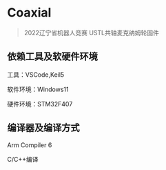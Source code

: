 # Coaxial

> 2022辽宁省机器人竞赛 USTL共轴麦克纳姆轮固件

## 依赖工具及软硬件环境

工具：VSCode,Keil5

软件环境：Windows11

硬件环境：STM32F407

## 编译器及编译方式

Arm Compiler 6

C/C++编译

